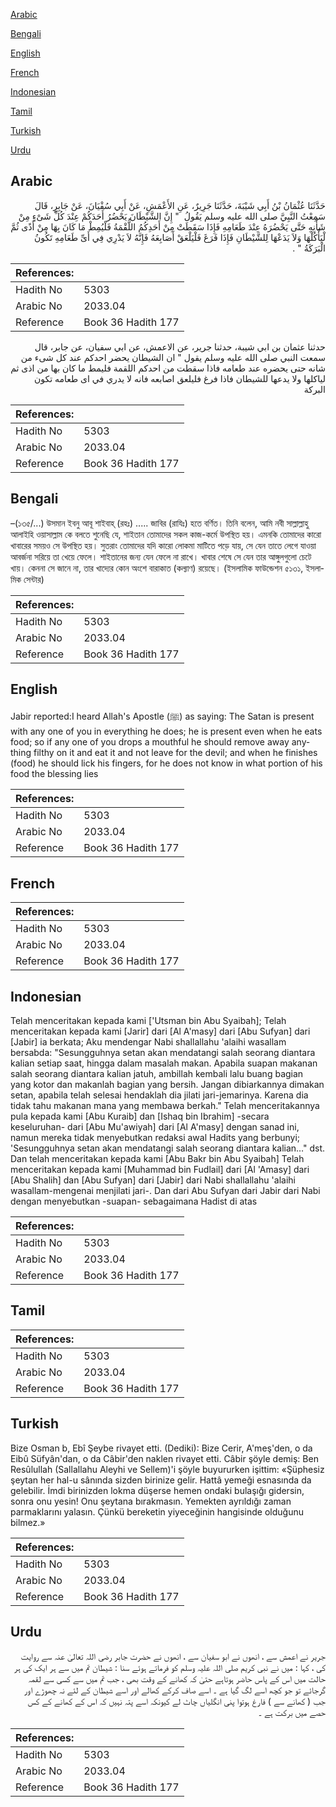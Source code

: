 [Arabic](#arabic)

[Bengali](#bengali)

[English](#english)

[French](#french)

[Indonesian](#indonesian)

[Tamil](#tamil)

[Turkish](#turkish)

[Urdu](#urdu)

## Arabic


<div dir="rtl" lang="ar" style={{fontSize:'larger',backgroundColor:'#f8f9fa',padding:20}}>
حَدَّثَنَا عُثْمَانُ بْنُ أَبِي شَيْبَةَ، حَدَّثَنَا جَرِيرٌ، عَنِ الأَعْمَشِ، عَنْ أَبِي سُفْيَانَ، عَنْ جَابِرٍ، قَالَ سَمِعْتُ النَّبِيَّ صلى الله عليه وسلم يَقُولُ ‏ "‏ إِنَّ الشَّيْطَانَ يَحْضُرُ أَحَدَكُمْ عِنْدَ كُلِّ شَىْءٍ مِنْ شَأْنِهِ حَتَّى يَحْضُرَهُ عِنْدَ طَعَامِهِ فَإِذَا سَقَطَتْ مِنْ أَحَدِكُمُ اللُّقْمَةُ فَلْيُمِطْ مَا كَانَ بِهَا مِنْ أَذًى ثُمَّ لْيَأْكُلْهَا وَلاَ يَدَعْهَا لِلشَّيْطَانِ فَإِذَا فَرَغَ فَلْيَلْعَقْ أَصَابِعَهُ فَإِنَّهُ لاَ يَدْرِي فِي أَىِّ طَعَامِهِ تَكُونُ الْبَرَكَةُ ‏"‏ ‏.‏
</div>
<div style={{backgroundColor:'#f8f9fa',padding:20, marginBottom: 10}}><table> <thead> <tr> <th>References:</th> <th></th> </tr> </thead> <tbody><tr><td>Hadith No</td><td>5303</td></tr><tr><td>Arabic No</td><td>2033.04</td></tr><tr><td>Reference</td><td>Book 36 Hadith 177</td></tr></tbody></table></div>


<div dir="rtl" lang="ar" style={{fontSize:'larger',backgroundColor:'#f8f9fa',padding:20}}>
حدثنا عثمان بن ابي شيبة، حدثنا جرير، عن الاعمش، عن ابي سفيان، عن جابر، قال سمعت النبي صلى الله عليه وسلم يقول " ان الشيطان يحضر احدكم عند كل شىء من شانه حتى يحضره عند طعامه فاذا سقطت من احدكم اللقمة فليمط ما كان بها من اذى ثم لياكلها ولا يدعها للشيطان فاذا فرغ فليلعق اصابعه فانه لا يدري في اى طعامه تكون البركة
</div>
<div style={{backgroundColor:'#f8f9fa',padding:20, marginBottom: 10}}><table> <thead> <tr> <th>References:</th> <th></th> </tr> </thead> <tbody><tr><td>Hadith No</td><td>5303</td></tr><tr><td>Arabic No</td><td>2033.04</td></tr><tr><td>Reference</td><td>Book 36 Hadith 177</td></tr></tbody></table></div>

## Bengali


<div dir="ltr" lang="bn" style={{fontSize:'larger',backgroundColor:'#f8f9fa',padding:20}}>
–(১৩৫/...) উসমান ইবনু আবূ শাইবাহ্ (রহঃ) ..... জাবির (রাযিঃ) হতে বর্ণিত। তিনি বলেন, আমি নবী সাল্লাল্লাহু আলাইহি ওয়াসাল্লাম কে বলতে শুনেছি যে, শাইতান তোমাদের সকল কাজ-কর্মে উপস্থিত হয়। এমনকি তোমাদের কারো খাবারের সময়ও সে উপস্থিত হয়। সুতরাং তোমাদের যদি কারো লোকমা মাটিতে পড়ে যায়, সে যেন তাতে লেগে যাওয়া আবর্জনা সরিয়ে তা খেয়ে ফেলে। শাইতানের জন্য যেন ফেলে না রাখে। খাবার শেষে সে যেন তার আঙ্গুলগুলো চেটে খায়। কেননা সে জানে না, তার খাদ্যের কোন অংশে বারাকাত (কল্যাণ) রয়েছে। (ইসলামিক ফাউন্ডেশন ৫১৩১, ইসলামিক সেন্টার)
</div>
<div style={{backgroundColor:'#f8f9fa',padding:20, marginBottom: 10}}><table> <thead> <tr> <th>References:</th> <th></th> </tr> </thead> <tbody><tr><td>Hadith No</td><td>5303</td></tr><tr><td>Arabic No</td><td>2033.04</td></tr><tr><td>Reference</td><td>Book 36 Hadith 177</td></tr></tbody></table></div>

## English


<div dir="ltr" lang="en" style={{fontSize:'larger',backgroundColor:'#f8f9fa',padding:20}}>
Jabir reported:I heard Allah's Apostle (ﷺ) as saying: The Satan is present with any one of you in everything he does; he is present even when he eats food; so if any one of you drops a mouthful he should remove away anything filthy on it and eat it and not leave for the devil; and when he finishes (food) he should lick his fingers, for he does not know in what portion of his food the blessing lies
</div>
<div style={{backgroundColor:'#f8f9fa',padding:20, marginBottom: 10}}><table> <thead> <tr> <th>References:</th> <th></th> </tr> </thead> <tbody><tr><td>Hadith No</td><td>5303</td></tr><tr><td>Arabic No</td><td>2033.04</td></tr><tr><td>Reference</td><td>Book 36 Hadith 177</td></tr></tbody></table></div>

## French


<div dir="ltr" lang="fr" style={{fontSize:'larger',backgroundColor:'#f8f9fa',padding:20}}>

</div>
<div style={{backgroundColor:'#f8f9fa',padding:20, marginBottom: 10}}><table> <thead> <tr> <th>References:</th> <th></th> </tr> </thead> <tbody><tr><td>Hadith No</td><td>5303</td></tr><tr><td>Arabic No</td><td>2033.04</td></tr><tr><td>Reference</td><td>Book 36 Hadith 177</td></tr></tbody></table></div>

## Indonesian


<div dir="ltr" lang="id" style={{fontSize:'larger',backgroundColor:'#f8f9fa',padding:20}}>
Telah menceritakan kepada kami ['Utsman bin Abu Syaibah]; Telah menceritakan kepada kami [Jarir] dari [Al A'masy] dari [Abu Sufyan] dari [Jabir] ia berkata; Aku mendengar Nabi shallallahu 'alaihi wasallam bersabda: "Sesungguhnya setan akan mendatangi salah seorang diantara kalian setiap saat, hingga dalam masalah makan. Apabila suapan makanan salah seorang diantara kalian jatuh, ambillah kembali lalu buang bagian yang kotor dan makanlah bagian yang bersih. Jangan dibiarkannya dimakan setan, apabila telah selesai hendaklah dia jilati jari-jemarinya. Karena dia tidak tahu makanan mana yang membawa berkah." Telah menceritakannya pula kepada kami [Abu Kuraib] dan [Ishaq bin Ibrahim] -secara keseluruhan- dari [Abu Mu'awiyah] dari [Al A'masy] dengan sanad ini, namun mereka tidak menyebutkan redaksi awal Hadits yang berbunyi; 'Sesungguhnya setan akan mendatangi salah seorang diantara kalian…" dst. Dan telah menceritakan kepada kami [Abu Bakr bin Abu Syaibah] Telah menceritakan kepada kami [Muhammad bin Fudlail] dari [Al 'Amasy] dari [Abu Shalih] dan [Abu Sufyan] dari [Jabir] dari Nabi shallallahu 'alaihi wasallam-mengenai menjilati jari-. Dan dari Abu Sufyan dari Jabir dari Nabi dengan menyebutkan -suapan- sebagaimana Hadist di atas
</div>
<div style={{backgroundColor:'#f8f9fa',padding:20, marginBottom: 10}}><table> <thead> <tr> <th>References:</th> <th></th> </tr> </thead> <tbody><tr><td>Hadith No</td><td>5303</td></tr><tr><td>Arabic No</td><td>2033.04</td></tr><tr><td>Reference</td><td>Book 36 Hadith 177</td></tr></tbody></table></div>

## Tamil


<div dir="ltr" lang="ta" style={{fontSize:'larger',backgroundColor:'#f8f9fa',padding:20}}>

</div>
<div style={{backgroundColor:'#f8f9fa',padding:20, marginBottom: 10}}><table> <thead> <tr> <th>References:</th> <th></th> </tr> </thead> <tbody><tr><td>Hadith No</td><td>5303</td></tr><tr><td>Arabic No</td><td>2033.04</td></tr><tr><td>Reference</td><td>Book 36 Hadith 177</td></tr></tbody></table></div>

## Turkish


<div dir="ltr" lang="tr" style={{fontSize:'larger',backgroundColor:'#f8f9fa',padding:20}}>
Bize Osman b, Ebî Şeybe rivayet etti. (Dediki): Bize Cerir, A'meş'den, o da Eibû Süfyân'dan, o da Câbir'den naklen rivayet etti. Câbir şöyle demiş: Ben Resûlullah (Sallallahu Aleyhi ve Sellem)'i şöyle buyururken işittim: «Şüphesiz şeytan her hal-u sânında sizden birinize gelir. Hattâ yemeği esnasında da gelebilir. İmdi birinizden lokma düşerse hemen ondaki bulaşığı gidersin, sonra onu yesin! Onu şeytana bırakmasın. Yemekten ayrıldığı zaman parmaklarını yalasın. Çünkü bereketin yiyeceğinin hangisinde olduğunu bilmez.»
</div>
<div style={{backgroundColor:'#f8f9fa',padding:20, marginBottom: 10}}><table> <thead> <tr> <th>References:</th> <th></th> </tr> </thead> <tbody><tr><td>Hadith No</td><td>5303</td></tr><tr><td>Arabic No</td><td>2033.04</td></tr><tr><td>Reference</td><td>Book 36 Hadith 177</td></tr></tbody></table></div>

## Urdu


<div dir="rtl" lang="ur" style={{fontSize:'larger',backgroundColor:'#f8f9fa',padding:20}}>
جریر نے اعمش سے ، انھوں نے ابو سفیان سے ، انھوں نے حضرت جابر رضی اللہ تعالیٰ عنہ سے روایت کی ، کہا : میں نے نبی کریم صلی اللہ علیہ وسلم کو فرماتے ہوئے سنا : شیطان تم میں سے ہر ایک کی ہر حالت میں اس کے پاس حاضر ہوتاہے حتیٰ کہ کھانے کے وقت بھی ، جب تم میں سے کسی سے لقمہ گرجائے تو جو کچھ اسے لگ گیا ہے ۔ اسے صاف کرکے کھالے اور اسے شیطان کے لئے نہ چھوڑے اور جب ( کھانے سے ) فارغ ہوتوا پنی انگلیاں چاٹ لے کیونکہ اسے پتہ نہیں کہ اس کے کھانے کے کس حصے میں برکت ہے ۔
</div>
<div style={{backgroundColor:'#f8f9fa',padding:20, marginBottom: 10}}><table> <thead> <tr> <th>References:</th> <th></th> </tr> </thead> <tbody><tr><td>Hadith No</td><td>5303</td></tr><tr><td>Arabic No</td><td>2033.04</td></tr><tr><td>Reference</td><td>Book 36 Hadith 177</td></tr></tbody></table></div>